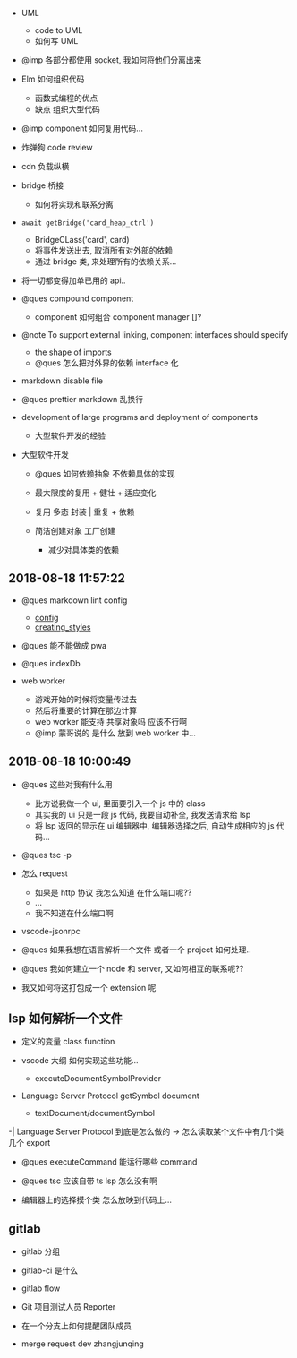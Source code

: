 - UML

  - code to UML
  - 如何写 UML

- @imp 各部分都使用 socket, 我如何将他们分离出来

- Elm 如何组织代码

  - 函数式编程的优点
  - 缺点 组织大型代码

- @imp component 如何复用代码...

<!-- markdownlint-disable MD041 -->

- 炸弹狗 code review

- cdn 负载纵横

- bridge 桥接

  - 如何将实现和联系分离

- `await getBridge('card_heap_ctrl')`

  - BridgeCLass('card', card)
  - 将事件发送出去, 取消所有对外部的依赖
  - 通过 bridge 类, 来处理所有的依赖关系...

- 将一切都变得加单已用的 api..

- @ques compound component

  - component 如何组合 component manager []?

- @note To support external linking, component interfaces should specify

  - the shape of imports
  - @ques 怎么把对外界的依赖 interface 化

- markdown disable file

- @ques prettier markdown 乱换行

- development of large programs and deployment of components

  - 大型软件开发的经验

- 大型软件开发

  - @ques 如何依赖抽象 不依赖具体的实现

  - 最大限度的复用 + 健壮 + 适应变化

  - 复用 多态 封装 | 重复 + 依赖

  - 简洁创建对象 工厂创建
    - 减少对具体类的依赖

## 2018-08-18 11:57:22

- @ques markdown lint config

  - [config](https://github.com/markdownlint/markdownlint/issues/67)
  - [creating_styles](https://github.com/markdownlint/markdownlint/blob/master/docs/creating_styles.md)

- @ques 能不能做成 pwa
- @ques indexDb

- web worker

  - 游戏开始的时候将变量传过去
  - 然后将重要的计算在那边计算
  - web worker 能支持 共享对象吗 应该不行啊
  - @imp 蒙哥说的 是什么 放到 web worker 中...

## 2018-08-18 10:00:49

- @ques 这些对我有什么用

  - 比方说我做一个 ui, 里面要引入一个 js 中的 class
  - 其实我的 ui 只是一段 js 代码, 我要自动补全, 我发送请求给 lsp
  - 将 lsp 返回的显示在 ui 编辑器中, 编辑器选择之后, 自动生成相应的 js 代码...

- @ques tsc -p

- 怎么 request

  - 如果是 http 协议 我怎么知道 在什么端口呢??
  - ...
  - 我不知道在什么端口啊

- vscode-jsonrpc

- @ques 如果我想在语言解析一个文件 或者一个 project 如何处理..

- @ques 我如何建立一个 node 和 server, 又如何相互的联系呢??

- 我又如何将这打包成一个 extension 呢

## lsp 如何解析一个文件

- 定义的变量 class function

- vscode 大纲 如何实现这些功能...

  - executeDocumentSymbolProvider

- Language Server Protocol getSymbol document
  - textDocument/documentSymbol

-| Language Server Protocol 到底是怎么做的
-> 怎么读取某个文件中有几个类几个 export

- @ques executeCommand 能运行哪些 command

- @ques tsc 应该自带 ts lsp 怎么没有啊

- 编辑器上的选择摸个类 怎么放映到代码上...

## gitlab

- gitlab 分组

- gitlab-ci 是什么

- gitlab flow

- Git 项目测试人员 Reporter

- 在一个分支上如何提醒团队成员

- merge request dev zhangjunqing
